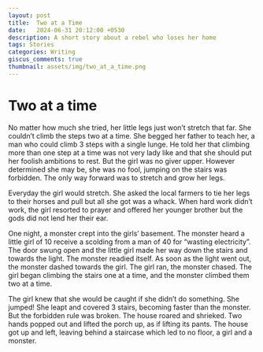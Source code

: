 ```yaml
---
layout: post
title:  Two at a Time
date:   2024-06-31 20:12:00 +0530
description: A short story about a rebel who loses her home
tags: Stories
categories: Writing
giscus_comments: true
thumbnail: assets/img/two_at_a_time.png
---
```


# Two at a time

No matter how much she tried, her little legs just won’t stretch that far. She couldn’t climb the steps two at a time. She begged her father to teach her, a man who could climb 3 steps with a single lunge. He told her that climbing more than one step at a time was not very lady like and that she should put her foolish ambitions to rest. But the girl was no giver upper. However determined she may be, she was no fool, jumping on the stairs was forbidden. The only way forward was to stretch and grow her legs.

Everyday the girl would stretch. She asked the local farmers to tie her legs to their horses and pull but all she got was a whack. When hard work didn’t work, the girl resorted to prayer and offered her younger brother but the gods did not lend her their ear.

One night, a monster crept into the girls’ basement. The monster heard a little girl of 10 receive a scolding from a man of 40 for “wasting electricity”. The door swung open and the little girl made her way down the stairs and towards the light. The monster readied itself. As soon as the light went out, the monster dashed towards the girl. The girl ran, the monster chased. The girl began climbing the stairs one at a time, and the monster climbed them two at a time. 

The girl knew that she would be caught if she didn’t do something. She jumped! She leapt and covered 3 stairs, becoming faster than the monster. But the forbidden rule was broken. The house roared and shrieked. Two hands popped out and lifted the porch up, as if lifting its pants. The house got up and left, leaving behind a staircase which led to no floor, a girl and a monster.
